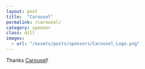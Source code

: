 ```yaml
---
layout: post
title:  "Carousel"
permalink: /carousel/
category: sponsor
class: dill
images: 
  - url: "/assets/posts/sponsors/Carousel_Logo.png"
---
```


Thanks [Carousel](http://carouselbar.co.nz)!
